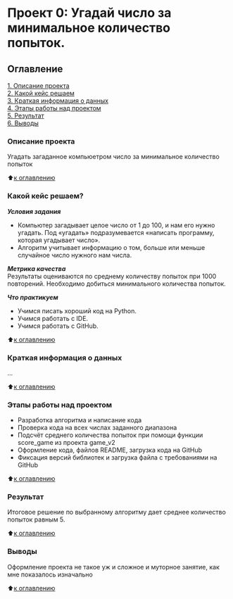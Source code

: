 # Проект 0: Угадай число за минимальное количество попыток.

## Оглавление
[1. Описание проекта](https://github.com/Talic13th/SGlearning/blob/main/project_0/README.md#Описание-проекта)  
[2. Какой кейс решаем](https://github.com/Talic13th/SGlearning/blob/main/project_0/README.md#Какой-кейс-решаем)  
[3. Краткая информация о данных](https://github.com/Talic13th/SGlearning/blob/main/project_0/README.md#Краткая-информация-о-данных)  
[4. Этапы работы над проектом](https://github.com/Talic13th/SGlearning/blob/main/project_0/README.md#Этапы-работы-над-проектом)  
[5. Результат](https://github.com/Talic13th/SGlearning/blob/main/project_0/README.md#Результат)  
[6. Выводы](https://github.com/Talic13th/SGlearning/blob/main/project_0/README.md#Выводы)


### Описание проекта

Угадать загаданное компьюетром число за минимальное количество попыток

:arrow_up:[к оглавлению](https://github.com/Talic13th/SGlearning/blob/main/project_1/README.md#Оглавление)

### Какой кейс решаем?

***Условия задания***

- Компьютер загадывает целое число от 1 до 100, и нам его нужно угадать. Под «угадать» подразумевается «написать программу, которая угадывает число».
- Алгоритм учитывает информацию о том, больше или меньше случайное число нужного нам числа.

***Метрика качества***  
Результаты оцениваются по среднему количеству попыток при 1000 повторений. Необходимо добиться минимального количества попыток.

***Что практикуем***

* Учимся писать хороший код на Python.
* Учимся работать с IDE.
* Учимся работать с GitHub.

:arrow_up:[к оглавлению](https://github.com/Talic13th/SGlearning/blob/main/project_1/README.md#Оглавление)

### Краткая информация о данных
...

:arrow_up:[к оглавлению](https://github.com/Talic13th/SGlearning/blob/main/project_1/README.md#Оглавление)

### Этапы работы над проектом

* Разработка алгоритма и написание кода
* Проверка кода на всех числах заданного диапазона
* Подсчёт среднего количества попыток при помощи функции score_game из проекта game_v2
* Оформление кода, файлов README, загрузка кода на GitHub
* Фиксация версий библиотек и загрузка файла с требованиями на GitHub

:arrow_up:[к оглавлению](https://github.com/Talic13th/SGlearning/blob/main/project_1/README.md#Оглавление)

### Результат
Итоговое решение по выбранному алгоритму дает среднее количество попыток равным 5.

:arrow_up:[к оглавлению](https://github.com/Talic13th/SGlearning/blob/main/project_1/README.md#Оглавление)

### Выводы
Оформление проекта не такое уж и сложное и муторное занятие, как мне показалось изначально

:arrow_up:[к оглавлению](https://github.com/Talic13th/SGlearning/blob/main/project_1/README.md#Оглавление)

